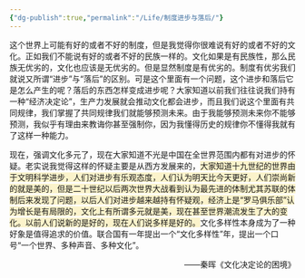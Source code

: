 ```yaml
---
{"dg-publish":true,"permalink":"/Life/制度进步与落后/"}
---
```


这个世界上可能有好的或者不好的制度，但是我觉得你很难说有好的或者不好的文化。正如我们不能说有好的或者不好的民族一样的。文化如果是有民族性，那么民族无优劣的，文化也应该是无优劣的。但是显然制度是有优劣的。制度有优劣我们就说又所谓“进步”与“落后”的区别。可是这个里面有一个问题，这个进步和落后它是怎么产生的呢？落后的东西怎样变成进步呢？大家知道以前我们往往说我们持有一种“经济决定论”，生产力发展就会推动文化都会进步，而且我们说这个里面有共同规律，我们掌握了共同规律我们就能够预测未来。由于我能够预测未来你不能够预测，我似乎有理由来教诲你甚至强制你，因为我懂得历史的规律你不懂得我就有了这样一种能力。

现在，强调文化多元了，现在大家知道不光是中国在全世界范围内都有对进步的怀疑。老实说我觉得这样的怀疑主要是从西方发展来的，<span style="background:rgba(240, 200, 0, 0.2)">大家知道十九世纪的世界由于文明科学进步，人们对进步有乐观态度，人们认为明天比今天更好，人们崇尚新的就是美的，但是二十世纪以后两次世界大战看到认为最先进的体制尤其苏联的体制后来发现了问题，以后人们对进步越来越持有怀疑观，经济上是“罗马俱乐部”认为增长是有局限的，文化上有所谓多元就是美，现在甚至世界潮流发生了大的变化。以前人们说新的是好的，现在人们说多样是好的。</span>文化多样性本身成为了一种好象是值得追求的价值。联合国有一年提出一个“文化多样性”年，提出一个口号“一个世界、多种声音、多种文化”。

<p align="right">——秦晖《文化决定论的困境》</p>
